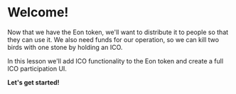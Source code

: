 # Welcome!

Now that we have the Eon token, we'll want to distribute it to people so that they can use it. We also need funds for our operation, so we can kill two birds with one stone by holding an ICO.

In this lesson we'll add ICO functionality to the Eon token and create a full ICO participation UI.

__Let's get started!__
